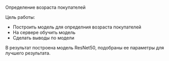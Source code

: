 Определение возраста покупателей

Цель работы:
- Построить модель для определния возраста покупателей
- На сервере обучить модель
- Сделать выводы по модели

В результат построена модель ResNet50, подобраны ее параметры для лучшего результата.
